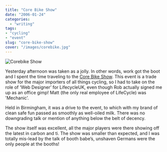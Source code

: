 ```yaml
---
title: "Core Bike Show"
date: "2006-01-24"
categories:
  - "writing"
tags:
- "cycling"
- "event"
slug: "core-bike-show"
cover: "/images/corebike.jpg"
---
```


![Corebike Show](/images/90745722.jpg)

Yesterday afternoon was taken as a jolly. In other words, work got the boot and I spent the time traveling to the [Core Bike Show](https://corebike.co.uk/).
This event is a trade show for the major importers of all things cycling, so I had to take on the role of ‘Web Designer’ for LifecycleUK, even though Rob actually signed me up as an office gimp! Matt (the only real employee of LifeCycle) was 'Mechanic’.

Held in Birmingham, it was a drive to the event, to which with my brand of clean safe fun passed as smoothly as well-oiled milk. There was no downgrading talk or mention of anything below the belt of decency.

The show itself was excellent, all the major players were there showing off the latest in carbon and ti. The show was smaller than expected, and I was totally mis-lead by the talk of booth babe’s, unshaven Germans were the only people at the booths!
